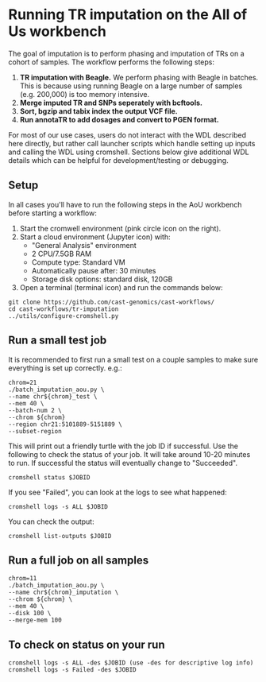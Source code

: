# Running TR imputation on the All of Us workbench

The goal of imputation is to perform phasing and imputation of TRs on a cohort of samples. The workflow performs the following steps:

1. **TR imputation with Beagle.** We perform phasing with Beagle in batches. This is because using running Beagle on a large number of samples (e.g. 200,000) is too memory intensive.
2. **Merge imputed TR and SNPs seperately with bcftools.** 
3. **Sort, bgzip and tabix index the output VCF file.**
4. **Run annotaTR to add dosages and convert to PGEN format.**

For most of our use cases, users do not interact with the WDL described here directly, but rather call launcher scripts which handle setting up inputs and calling the WDL using cromshell. Sections below give additional WDL details which can be helpful for development/testing or debugging.

## Setup
In all cases you'll have to run the following steps in the AoU workbench before starting a workflow:

1. Start the cromwell environment (pink circle icon on the right).
2. Start a cloud environment (Jupyter icon) with:
    * "General Analysis" environment
    * 2 CPU/7.5GB RAM
    * Compute type: Standard VM
    * Automatically pause after: 30 minutes
    * Storage disk options: standard disk, 120GB
3. Open a terminal (terminal icon) and run the commands below:

```
git clone https://github.com/cast-genomics/cast-workflows/
cd cast-workflows/tr-imputation
../utils/configure-cromshell.py
```

## Run a small test job

It is recommended to first run a small test on a couple samples to make sure everything is set up correctly. e.g.:

```
chrom=21
./batch_imputation_aou.py \
--name chr${chrom}_test \
--mem 40 \
--batch-num 2 \
--chrom ${chrom}
--region chr21:5101889-5151889 \
--subset-region

```

This will print out a friendly turtle with the job ID if successful. Use the following to check the status of your job. It will take around 10-20 minutes to run. If successful the status will eventually change to "Succeeded".

```
cromshell status $JOBID
```

If you see "Failed", you can look at the logs to see what happened:

```
cromshell logs -s ALL $JOBID
```

You can check the output:
```
cromshell list-outputs $JOBID
```

## Run a full job on all samples

```
chrom=11
./batch_imputation_aou.py \
--name chr${chrom}_imputation \
--chrom ${chrom} \
--mem 40 \
--disk 100 \
--merge-mem 100

```

## To check on status on your run
```
cromshell logs -s ALL -des $JOBID (use -des for descriptive log info)
cromshell logs -s Failed -des $JOBID
```
